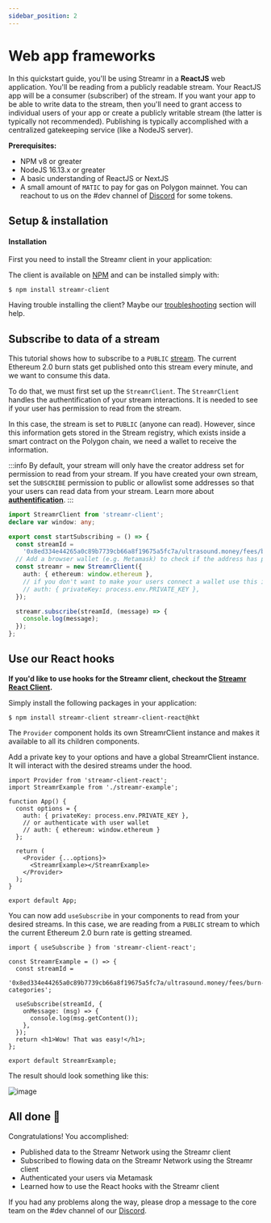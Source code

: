 ```yaml
---
sidebar_position: 2
---
```


# Web app frameworks

In this quickstart guide, you'll be using Streamr in a **ReactJS** web application. You'll be reading from a publicly readable stream. Your ReactJS app will be a consumer (subscriber) of the stream. If you want your app to be able to write data to the stream, then you'll need to grant access to individual users of your app or create a publicly writable stream (the latter is typically not recommended). Publishing is typically accomplished with a centralized gatekeeping service (like a NodeJS server).

**Prerequisites:**

- NPM v8 or greater
- NodeJS 16.13.x or greater
- A basic understanding of ReactJS or NextJS
- A small amount of `MATIC` to pay for gas on Polygon mainnet. You can reachout to us on the #dev channel of [Discord](https://discord.gg/gZAm8P7hK8) for some tokens.

## Setup & installation

#### Installation

First you need to install the Streamr client in your application:

<!-- TODO: add hub video tutorial -->

The client is available on [NPM](https://www.npmjs.com/package/streamr-client) and can be installed simply with:

```shell
$ npm install streamr-client
```

Having trouble installing the client? Maybe our [troubleshooting](../usage/Streamr%20JS%20Client/how-to-use#Troubleshooting) section will help.

## Subscribe to data of a stream

This tutorial shows how to subscribe to a `PUBLIC` [stream](https://streamr.network/marketplace/products/c188a26fc1aa4d6b91772fa4c463cc4968c1156707824a538061baa5a26b3d93/streamPreview/0x8ed334e44265a0c89b7739cb66a8f19675a5fc7a%2Fultrasound.money%2Ffees%2Fburn-categories). The current Ethereum 2.0 burn stats get published onto this stream every minute, and we want to consume this data.

To do that, we must first set up the `StreamrClient`. The `StreamrClient` handles the authentification of your stream interactions. It is needed to see if your user has permission to read from the stream.

In this case, the stream is set to `PUBLIC` (anyone can read). However, since this information gets stored in the Stream registry, which exists inside a smart contract on the Polygon chain, we need a wallet to receive the information.

:::info
By default, your stream will only have the creator address set for permission to read from your stream.
If you have created your own stream, set the `SUBSCRIBE` permission to public or allowlist some addresses so that your users can read data from your stream. Learn more about **[authentification](../usage/authenticate)**.
:::

```ts
import StreamrClient from 'streamr-client';
declare var window: any;

export const startSubscribing = () => {
  const streamId =
    '0x8ed334e44265a0c89b7739cb66a8f19675a5fc7a/ultrasound.money/fees/burn-categories';
  // Add a browser wallet (e.g. Metamask) to check if the address has permission to read the stream
  const streamr = new StreamrClient({
    auth: { ethereum: window.ethereum },
    // if you don't want to make your users connect a wallet use this instead:
    // auth: { privateKey: process.env.PRIVATE_KEY },
  });

  streamr.subscribe(streamId, (message) => {
    console.log(message);
  });
};
```

## Use our React hooks

**If you'd like to use hooks for the Streamr client, checkout the [Streamr React Client](https://www.npmjs.com/package/streamr-client-react).**

Simply install the following packages in your application:

```shell
$ npm install streamr-client streamr-client-react@hkt
```

The `Provider` component holds its own StreamrClient instance and makes it available to all its children components.

Add a private key to your options and have a global StreamrClient instance. It will interact with the desired streams under the hood.

```tsx title="/src/App.tsx"
import Provider from 'streamr-client-react';
import StreamrExample from './streamr-example';

function App() {
  const options = {
    auth: { privateKey: process.env.PRIVATE_KEY },
    // or authenticate with user wallet
    // auth: { ethereum: window.ethereum }
  };

  return (
    <Provider {...options}>
      <StreamrExample></StreamrExample>
    </Provider>
  );
}

export default App;
```

You can now add `useSubscribe` in your components to read from your desired streams. In this case, we are reading from a `PUBLIC` stream to which the current Ethereum 2.0 burn rate is getting streamed.

```tsx title="/src/streamr-example.tsx"
import { useSubscribe } from 'streamr-client-react';

const StreamrExample = () => {
  const streamId =
    '0x8ed334e44265a0c89b7739cb66a8f19675a5fc7a/ultrasound.money/fees/burn-categories';

  useSubscribe(streamId, {
    onMessage: (msg) => {
      console.log(msg.getContent());
    },
  });
  return <h1>Wow! That was easy!</h1>;
};

export default StreamrExample;
```

The result should look something like this:

![image](@site/static/img/public-stream.png)

## All done 🎉

Congratulations! You accomplished:

- Published data to the Streamr Network using the Streamr client
- Subscribed to flowing data on the Streamr Network using the Streamr client
- Authenticated your users via Metamask
- Learned how to use the React hooks with the Streamr client

If you had any problems along the way, please drop a message to the core team on the #dev channel of our [Discord](https://discord.gg/gZAm8P7hK8).
